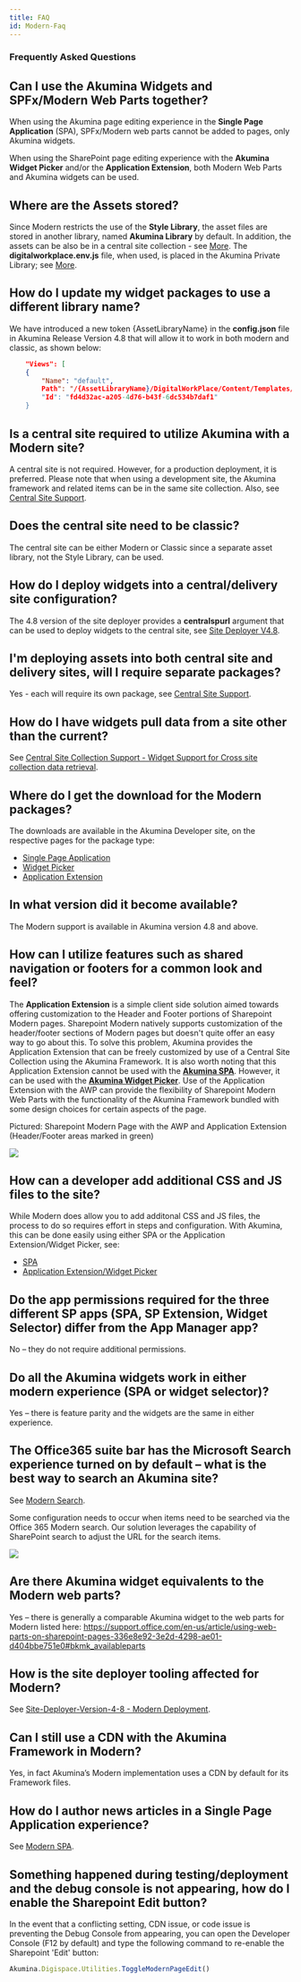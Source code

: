 ```yaml
---
title: FAQ
id: Modern-Faq
---
```


### Frequently Asked Questions

## Can I use the Akumina Widgets and SPFx/Modern Web Parts together?

When using the Akumina page editing experience in the **Single Page Application** (SPA), SPFx/Modern web parts cannot be added to pages, only Akumina widgets. 

When using the SharePoint page editing experience with the **Akumina Widget Picker** and/or the **Application Extension**, both Modern Web Parts and Akumina widgets can be used.

## Where are the Assets stored?

Since Modern restricts the use of the **Style Library**, the asset files are stored in another library, named **Akumina Library** by default. In addition, the assets can be also be in a central site collection - see [More](https://akumina.github.io/docs/AK-Central-Site-Support.html). The **digitalworkplace.env.js** file, when used, is placed in the Akumina Private Library; see [More](https://akumina.github.io/docs/Modern-AWP#setup-installation).

## How do I update my widget packages to use a different library name?

We have introduced a new token {AssetLibraryName} in the **config.json** file in Akumina Release Version 4.8 that will allow it to work in both modern and classic, as shown below:

```json
    "Views": [
    {
        "Name": "default",
        Path": "/{AssetLibraryName}/DigitalWorkPlace/Content/Templates/CompanyNewsItemWidget/NewsItem.html", 
        "Id": "fd4d32ac-a205-4d76-b43f-6dc534b7daf1"
    }
```

## Is a central site required to utilize Akumina with a Modern site?

A central site is not required. However, for a production deployment, it is preferred. Please note that when using a development site, the Akumina framework and related items can be in the same site collection. Also, see [Central Site Support](https://akumina.github.io/docs/AK-Central-Site-Support.html).

## Does the central site need to be classic? 

The central site can be either Modern or Classic since a separate asset library, not the Style Library, can be used.

## How do I deploy widgets into a central/delivery site configuration? 

The 4.8 version of the site deployer provides a **centralspurl** argument that can be used to deploy widgets to the central site, see [Site Deployer V4.8](/docs/Site-Deployer-Version-4-8#install).

## I'm deploying assets into both central site and delivery sites, will I require separate packages? 

Yes - each will require its own package, see [Central Site Support](/docs/AK-Central-Site-Support#deployment-scenarios-and-packge-setup).

## How do I have widgets pull data from a site other than the current?

See [Central Site Collection Support - Widget Support for Cross site collection data retrieval](/docs/AK-Central-Site-Support.html#widget-support-for-cross-site-collection-data-retrieval).

## Where do I get the download for the Modern packages? 

The downloads are available in the Akumina Developer site, on the respective pages for the package type: 
* [Single Page Application](/docs/Modern-SPA#downloads)
* [Widget Picker](/docs/Modern-AWP#downloads)
* [Application Extension](/docs/Modern-App-Extension#downloads)

## In what version did it become available? 
The Modern support is available in Akumina version 4.8 and above. 

## How can I utilize features such as shared navigation or footers for a common look and feel?

The **Application Extension** is a simple client side solution aimed towards offering customization to the Header and Footer portions of Sharepoint Modern pages. Sharepoint Modern natively supports customization of the header/footer sections of Modern pages but doesn't quite offer an easy way to go about this. To solve this problem, Akumina provides the Application Extension that can be freely customized by use of a Central Site Collection using the Akumina Framework.
It is also worth noting that this Application Extension cannot be used with the **[Akumina SPA](/docs/Modern-SPA)**. However, it can be used with the **[Akumina Widget Picker](/docs/Modern-AWP)**. Use of the Application Extension with the AWP can provide the flexibility of Sharepoint Modern Web Parts with the functionality of the Akumina Framework bundled with some design choices for certain aspects of the page.

Pictured: Sharepoint Modern Page with the AWP and Application Extension (Header/Footer areas marked in green)

![](https://akuminadownloads.blob.core.windows.net/wiki/AkuminaDev/modern_appext_homepage.PNG)

## How can a developer add additional CSS and JS files to the site?

While Modern does allow you to add additonal CSS and JS files, the process to do so requires effort in steps and configuration. With Akumina, this can be done easily using either SPA or the Application Extension/Widget Picker, see:
* [SPA](/docs/Modern-SPA#spa-configuration)
* [Application Extension/Widget Picker](/docs/Modern-AWP#setup-installation)

## Do the app permissions required for the three different SP apps (SPA, SP Extension, Widget Selector) differ from the App Manager app? 

No – they do not require additional permissions. 

## Do all the Akumina widgets work in either modern experience (SPA or widget selector)? 

Yes – there is feature parity and the widgets are the same in either experience. 

## The Office365 suite bar has the Microsoft Search experience turned on by default – what is the best way to search an Akumina site? 

See [Modern Search](https://community.akumina.com/knowledge-base/modern-search/).

Some configuration needs to occur when items need to be searched via the Office 365 Modern search. Our solution leverages the capability of SharePoint search to adjust the URL for the search items.

![](https://community.akumina.com/wp-content/uploads/2019/10/Picture1.png)

## Are there Akumina widget equivalents to the Modern web parts? 

Yes – there is generally a comparable Akumina widget to the web parts for Modern listed here: https://support.office.com/en-us/article/using-web-parts-on-sharepoint-pages-336e8e92-3e2d-4298-ae01-d404bbe751e0#bkmk_availableparts

## How is the site deployer tooling affected for Modern? 

See [Site-Deployer-Version-4-8 - Modern Deployment](https://akumina.github.io/docs/Site-Deployer-Version-4-8#modern-deployment).

## Can I still use a CDN with the Akumina Framework in Modern? 

Yes, in fact Akumina’s Modern implementation uses a CDN by default for its Framework files.

## How do I author news articles in a Single Page Application experience?

See [Modern SPA](/docs/Modern-SPA#faqs).

## Something happened during testing/deployment and the debug console is not appearing, how do I enable the Sharepoint Edit button?

In the event that a conflicting setting, CDN issue, or code issue is preventing the Debug Console from appearing, you can open the Developer Console (F12 by default) and type the following command to re-enable the Sharepoint 'Edit' button:

```javascript
Akumina.Digispace.Utilities.ToggleModernPageEdit()
```